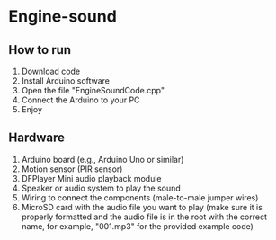 # Engine-sound

## How to run
1. Download code
2. Install Arduino software
3. Open the file "EngineSoundCode.cpp"
4. Connect the Arduino to your PC
5. Enjoy

## Hardware
1. Arduino board (e.g., Arduino Uno or similar)
2. Motion sensor (PIR sensor)
3. DFPlayer Mini audio playback module
4. Speaker or audio system to play the sound
5. Wiring to connect the components (male-to-male jumper wires)
6. MicroSD card with the audio file you want to play (make sure it is properly formatted and the audio file is in the root with the correct name, for example, "001.mp3" for the provided example code)
